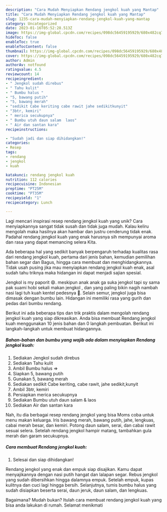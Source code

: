```yaml
---
description: "Cara Mudah Menyiapkan Rendang jengkol kuah yang Mantap"
title: "Cara Mudah Menyiapkan Rendang jengkol kuah yang Mantap"
slug: 1235-cara-mudah-menyiapkan-rendang-jengkol-kuah-yang-mantap
category: Uncategorized
date: 2023-01-16T05:52:28.513Z
image: https://img-global.cpcdn.com/recipes/098dc56459195929/680x482cq70/rendang-jengkol-kuah-foto-resep-utama.jpg
hideToc: false
enableToc: true
enableTocContent: false
thumbnail: https://img-global.cpcdn.com/recipes/098dc56459195929/680x482cq70/rendang-jengkol-kuah-foto-resep-utama.jpg
cover: https://img-global.cpcdn.com/recipes/098dc56459195929/680x482cq70/rendang-jengkol-kuah-foto-resep-utama.jpg
author: Admin
authorAv: notfound
ratingvalue: 4.5
reviewcount: 14
recipeingredient:
- " Jengkol sudah direbus"
- " Tahu kulit"
- " Bumbu halus "
- "5, bawang putih"
- "5, bawang merah"
- "sedikit Cabe keriting cabe rawit jahe sedikitkunyit"
- "3btr, kemiri"
- " merica secukupnya"
- " Bumbu utuh daun salam  laos"
- " Air dan santan kara"
recipeinstructions:

- "Sudah jadi dan siap dihidangkan!"
categories:
- Resep
tags:
- rendang
- jengkol
- kuah

katakunci: rendang jengkol kuah 
nutrition: 112 calories
recipecuisine: Indonesian
preptime: "PT25M"
cooktime: "PT35M"
recipeyield: "1"
recipecategory: Lunch

---
```





Lagi mencari inspirasi resep rendang jengkol kuah yang unik? Cara menyiapkannya sangat tidak susah dan tidak juga mudah. Kalau keliru mengolah maka hasilnya akan hambar dan justru cenderung tidak enak. Padahal rendang jengkol kuah yang enak harusnya sih mempunyai aroma dan rasa yang dapat memancing selera Kita.





Ada beberapa hal yang sedikit banyak berpengaruh terhadap kualitas rasa dari rendang jengkol kuah, pertama dari jenis bahan, kemudian pemilihan bahan segar dan Bagus, hingga cara membuat dan menghidangkannya. Tidak usah pusing jika mau menyiapkan rendang jengkol kuah enak,      asal sudah tahu triknya maka hidangan ini dapat menjadi sajian spesial.














Jengkol is my paporit 😄. meskipun anak anak ga suka jengkol tapi sy sama pak suami hobi sekali makan jengkol , dan yang paling bikin nagih nambah nasi lagi tuh kuah kentel pedesnya 🤤. Selain semur, jengkol juga bisa dimasak dengan bumbu lain. Hidangan ini memiliki rasa yang gurih dan pedas dari bumbu rendang.






Berikut ini ada beberapa tips dan trik praktis dalam mengolah rendang jengkol kuah yang siap dikreasikan. Anda bisa membuat Rendang jengkol kuah menggunakan 10 jenis bahan dan 0 langkah pembuatan. Berikut ini langkah-langkah untuk membuat hidangannya.

<!--inarticleads1-->

##### Bahan-bahan dan bumbu yang wajib ada dalam menyiapkan Rendang jengkol kuah:

1. Sediakan  Jengkol sudah direbus
1. Sediakan  Tahu kulit
1. Ambil  Bumbu halus =&gt;
1. Siapkan 5, bawang putih
1. Gunakan 5, bawang merah
1. Sediakan sedikit Cabe keriting, cabe rawit, jahe sedikit,kunyit
1. Ambil 3btr, kemiri
1. Persiapkan  merica secukupnya
1. Sediakan  Bumbu utuh daun salam &amp; laos
1. Sediakan  Air dan santan kara


Nah, itu dia berbagai resep rendang jengkol yang bisa Moms coba untuk menu makan keluarga. Iris bawang merah, bawang putih, jahe, lengkuas, cabai merah besar, dan kemiri. Potong daun salam, serai, dan cabai rawit sesuai selera. Setelah rendang jengkol hampir matang, tambahkan gula merah dan garam secukupnya. 

<!--inarticleads2-->

##### Cara membuat Rendang jengkol kuah:


1. Selesai dan siap dihidangkan!

Rendang jengkol yang enak dan empuk siap disajikan. Kamu dapat menyajikannya dengan nasi putih hangat dan lalapan segar. Rebus jengkol yang sudah dibersihkan hingga dalamnya empuk. Setelah empuk, kupas kulitnya dan cuci lagi hingga bersih. Selanjutnya, tumis bumbu halus yang sudah disiapkan beserta serai, daun jeruk, daun salam, dan lengkuas. 

Bagaimana? Mudah bukan? Itulah cara membuat rendang jengkol kuah yang bisa anda lakukan di rumah. Selamat menikmati
